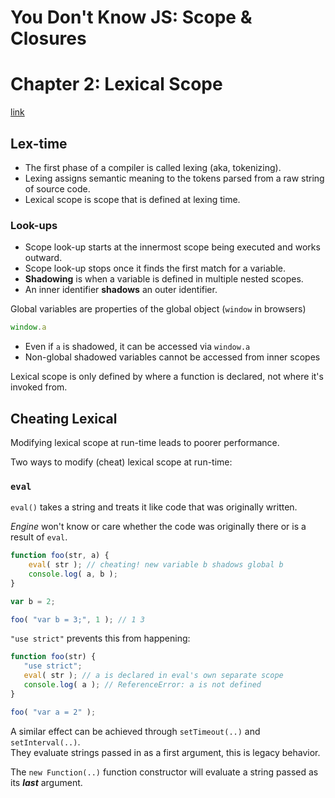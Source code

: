 # You Don't Know JS: Scope & Closures
# Chapter 2: Lexical Scope
[link](https://github.com/getify/You-Dont-Know-JS/blob/master/scope%20%26%20closures/ch2.md)

## Lex-time

* The first phase of a compiler is called lexing (aka, tokenizing).
* Lexing assigns semantic meaning to the tokens parsed from a raw string of source code.
* Lexical scope is scope that is defined at lexing time.

### Look-ups

* Scope look-up starts at the innermost scope being executed and works outward.
* Scope look-up stops once it finds the first match for a variable.
* **Shadowing** is when a variable is defined in multiple nested scopes.
* An inner identifier **shadows** an outer identifier.

Global variables are properties of the global object (`window` in browsers)

```js
window.a
```

* Even if `a` is shadowed, it can be accessed via `window.a`
* Non-global shadowed variables cannot be accessed from inner scopes

Lexical scope is only defined by where a function is declared, not where it's invoked from.

## Cheating Lexical

Modifying lexical scope at run-time leads to poorer performance.  

Two ways to modify (cheat) lexical scope at run-time:  

### `eval`

`eval()` takes a string and treats it like code that was originally written.  

*Engine* won't know or care whether the code was originally there or is a result of `eval`.

```js
function foo(str, a) {
	eval( str ); // cheating! new variable b shadows global b
	console.log( a, b );
}

var b = 2;

foo( "var b = 3;", 1 ); // 1 3
```

`"use strict"` prevents this from happening:  

```js
function foo(str) {
   "use strict";
   eval( str ); // a is declared in eval's own separate scope
   console.log( a ); // ReferenceError: a is not defined
}

foo( "var a = 2" );
```

A similar effect can be achieved through `setTimeout(..)` and `setInterval(..)`.  
They evaluate strings passed in as a first argument, this is legacy behavior.

The `new Function(..)` function constructor will evaluate a string passed as its ***last*** argument.